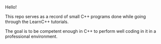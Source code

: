 Hello!

This repo serves as a record of small C++ programs done while going through the LearnC++ tutorials.

The goal is to be competent enough in C++ to perform well coding in it in a professional environment.
